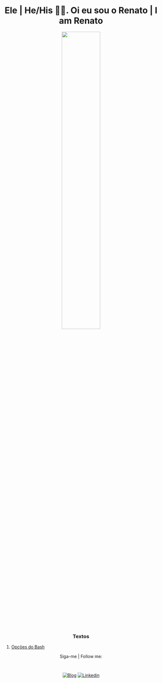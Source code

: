 <h1 align= "center"><b>Ele | He/His 🙋‍♂️. Oi eu sou o Renato | I am Renato </b></h1>
<p align="center"><img width=50% src="https://media.giphy.com/media/IThjAlJnD9WNO/giphy.gif"></p>

<div>
   <h3 align="center">Textos</h3>

   1. [Opções do Bash](https://dev.to/renatoassis01/opcoes-do-bash-40e9)
</div>

<div>
   <p align="center">Siga-me | Follow me:</p><br>
   <p align="center">
       <a href="https://dev.to/renatoassis01"><img alt="Blog" src="https://img.shields.io/badge/-DEV.to-000?style=for-the-badge&logo=dev.to&logoColor=white"></a>
       <a href="https://www.linkedin.com/in/renatoassis"><img alt="Linkedin" src="https://img.shields.io/badge/-LinkedIn-blue?style=for-the-badge&logo=Linkedin&    logoColor=white"></a>
   </p>
</div>



